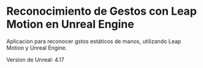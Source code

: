 # Reconocimiento de Gestos con Leap Motion en Unreal Engine

Aplicacion para reconocer gstos estáticos de manos, utilizando Leap Motion y Unreal Engine.

Version de Unreal: 4.17